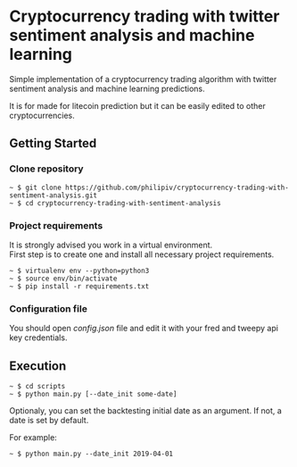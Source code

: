 # Cryptocurrency trading with twitter sentiment analysis and machine learning

Simple implementation of a cryptocurrency trading algorithm with twitter sentiment analysis and machine learning predictions.

It is for made for litecoin prediction but it can be easily edited to other cryptocurrencies. 

## Getting Started

### Clone repository

    ~ $ git clone https://github.com/philipiv/cryptocurrency-trading-with-sentiment-analysis.git
    ~ $ cd cryptocurrency-trading-with-sentiment-analysis

### Project requirements 

It is strongly advised you work in a virtual environment.\
First step is to create one and install all necessary project requirements.
       
    ~ $ virtualenv env --python=python3
    ~ $ source env/bin/activate
    ~ $ pip install -r requirements.txt
    
### Configuration file

You should open _config.json_ file and edit it with your fred and tweepy api key credentials. 

## Execution

    ~ $ cd scripts
    ~ $ python main.py [--date_init some-date]
    
Optionaly, you can set the backtesting initial date as an argument. If not, a date is set by default.

For example:

    ~ $ python main.py --date_init 2019-04-01


